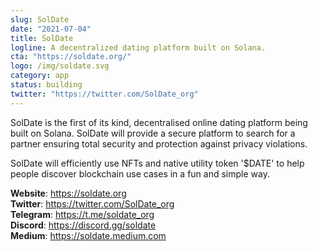 ```yaml
---
slug: SolDate
date: "2021-07-04"
title: SolDate
logline: A decentralized dating platform built on Solana.
cta: "https://soldate.org/"
logo: /img/soldate.svg
category: app
status: building
twitter: "https://twitter.com/SolDate_org"
---
```


SolDate is the first of its kind, decentralised online dating platform being built on Solana. SolDate will provide a secure platform to search for a partner ensuring total security and protection against privacy violations.

SolDate will efficiently use NFTs and native utility token '$DATE' to help people discover blockchain use cases in a fun and simple way.

<b>Website</b>: https://soldate.org </br>
<b>Twitter</b>: https://twitter.com/SolDate_org </br>
<b>Telegram</b>: https://t.me/soldate_org </br>
<b>Discord</b>: https://discord.gg/soldate </br>
<b>Medium</b>: https://soldate.medium.com </br>
